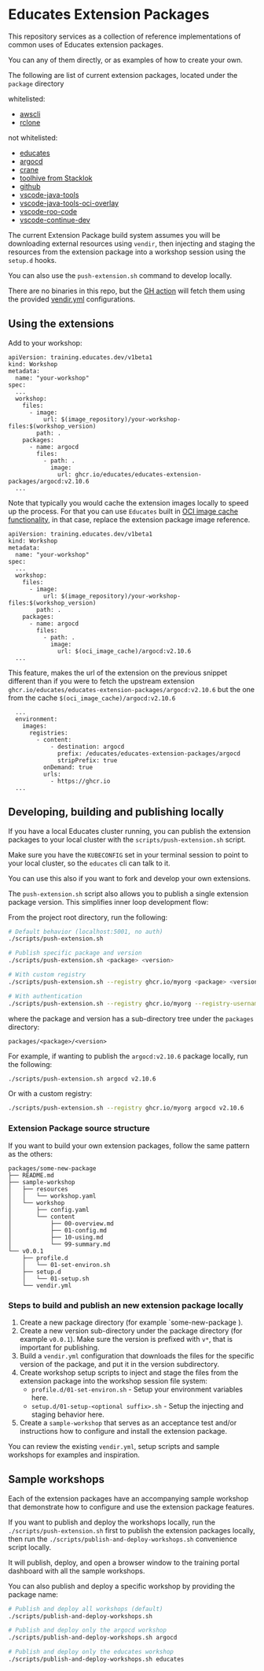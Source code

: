 # Educates Extension Packages

This repository services as a collection of reference implementations of common
uses of Educates extension packages.

You can any of them directly,
or as examples of how to create your own.

The following are list of current extension packages,
located under the `package` directory

whitelisted:
- [awscli](packages/awscli/)
- [rclone](packages/rclone/)

not whitelisted:
- [educates](packages/educates/)
- [argocd](packages/argocd/)
- [crane](packages/crane/)
- [toolhive from Stacklok](packages/toolhive/)
- [github](packages/github/)
- [vscode-java-tools](packages/vscode-java-tools/)
- [vscode-java-tools-oci-overlay](packages/vscode-java-tools-oci-overlay/)
- [vscode-roo-code](packages/vscode-roo-code/)
- [vscode-continue-dev](packages/vscode-continue-dev/)

The current Extension Package build system assumes you will be downloading external
resources using `vendir`, then injecting and staging the resources from the extension package
into a workshop session using the `setup.d` hooks.

You can also use the `push-extension.sh` command to develop locally.

There are no binaries in this repo, but the [GH action](.github/workflows/publish-packages.yaml) will fetch them using
the provided [vendir.yml](./vendir.yml) configurations.

## Using the extensions

Add to your workshop:

```
apiVersion: training.educates.dev/v1beta1
kind: Workshop
metadata:
  name: "your-workshop"
spec:
  ...
  workshop:
    files:
      - image:
          url: $(image_repository)/your-workshop-files:$(workshop_version)
        path: .
    packages:
      - name: argocd
        files:
          - path: .
            image:
              url: ghcr.io/educates/educates-extension-packages/argocd:v2.10.6
  ...
```

Note that typically you would cache the extension images locally to speed up the process. For that you can use `Educates`
built in [OCI image cache functionality](https://docs.educates.dev/custom-resources/workshop-definition#shared-oci-image-cache),
in that case, replace the extension package image reference.

```
apiVersion: training.educates.dev/v1beta1
kind: Workshop
metadata:
  name: "your-workshop"
spec:
  ...
  workshop:
    files:
      - image:
          url: $(image_repository)/your-workshop-files:$(workshop_version)
        path: .
    packages:
      - name: argocd
        files:
          - path: .
            image:
              url: $(oci_image_cache)/argocd:v2.10.6
  ...
```

This feature, makes the url of the extension on the previous snippet different than if you were to fetch the upstream
extension `ghcr.io/educates/educates-extension-packages/argocd:v2.10.6` but the one from the cache `$(oci_image_cache)/argocd:v2.10.6`

```
  ...
  environment:
    images:
      registries:
        - content:
            - destination: argocd
              prefix: /educates/educates-extension-packages/argocd
              stripPrefix: true
          onDemand: true
          urls:
            - https://ghcr.io
  ...
```

## Developing, building and publishing locally

If you have a local Educates cluster running,
you can publish the extension packages to your local cluster with the
`scripts/push-extension.sh` script.

Make sure you have the `KUBECONFIG` set in your terminal session to point to your local cluster,
so the `educates` cli can talk to it.

You can use this also if you want to fork and develop your own extensions.

The `push-extension.sh` script also allows you to publish a single extension package version.
This simplifies inner loop development flow:

From the project root directory, run the following:

```bash
# Default behavior (localhost:5001, no auth)
./scripts/push-extension.sh

# Publish specific package and version
./scripts/push-extension.sh <package> <version>

# With custom registry
./scripts/push-extension.sh --registry ghcr.io/myorg <package> <version>

# With authentication
./scripts/push-extension.sh --registry ghcr.io/myorg --registry-username myuser --registry-password mypass <package> <version>
```

where the package and version has a sub-directory tree under the `packages` directory:

`packages/<package>/<version>`

For example, if wanting to publish the `argocd:v2.10.6` package locally, run the following:

```bash
./scripts/push-extension.sh argocd v2.10.6
```

Or with a custom registry:

```bash
./scripts/push-extension.sh --registry ghcr.io/myorg argocd v2.10.6
```

### Extension Package source structure

If you want to build your own extension packages,
follow the same pattern as the others:

```no-highlight
packages/some-new-package
├── README.md
├── sample-workshop
│   ├── resources
│   │   └── workshop.yaml
│   └── workshop
│       ├── config.yaml
│       └── content
│           ├── 00-overview.md
│           ├── 01-config.md
│           ├── 10-using.md
│           └── 99-summary.md
└── v0.0.1
    ├── profile.d
    │   └── 01-set-environ.sh
    ├── setup.d
    │   └── 01-setup.sh
    └── vendir.yml
  ```

### Steps to build and publish an new extension package locally

1.  Create a new package directory (for example `some-new-package ).
2.  Create a new version sub-directory under the package directory (for example `v0.0.1`).
    Make sure the version is prefixed with `v*`, that is important for publishing.
3.  Build a `vendir.yml` configuration that downloads the files for the specific version
    of the package, and put it in the version subdirectory.
4.  Create workshop setup scripts to inject and stage the files from the extension package
    into the workshop session file system:
    - `profile.d/01-set-environ.sh` - Setup your environment variables here.
    - `setup.d/01-setup-<optional suffix>.sh` - Setup the injecting and staging behavior here.
5.  Create a `sample-workshop` that serves as an acceptance test and/or instructions how
    to configure and install the extension package.

You can review the existing `vendir.yml`, setup scripts and sample workshops for examples and inspiration.

## Sample workshops

Each of the extension packages have an accompanying sample workshop
that demonstrate how to configure and use the extension package features.

If you want to publish and deploy the workshops locally,
run the `./scripts/push-extension.sh` first to publish the extension packages locally,
then run the `./scripts/publish-and-deploy-workshops.sh` convenience script locally.

It will publish, deploy, and open a browser window to the training portal dashboard
with all the sample workshops.

You can also publish and deploy a specific workshop by providing the package name:

```bash
# Publish and deploy all workshops (default)
./scripts/publish-and-deploy-workshops.sh

# Publish and deploy only the argocd workshop
./scripts/publish-and-deploy-workshops.sh argocd

# Publish and deploy only the educates workshop
./scripts/publish-and-deploy-workshops.sh educates
```

